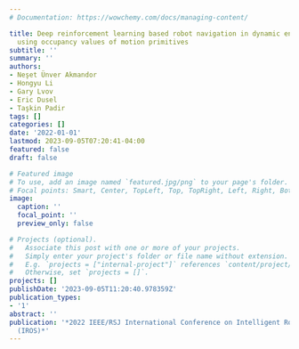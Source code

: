 ```yaml
---
# Documentation: https://wowchemy.com/docs/managing-content/

title: Deep reinforcement learning based robot navigation in dynamic environments
  using occupancy values of motion primitives
subtitle: ''
summary: ''
authors:
- Neşet Ünver Akmandor
- Hongyu Li
- Gary Lvov
- Eric Dusel
- Taşkin Padir
tags: []
categories: []
date: '2022-01-01'
lastmod: 2023-09-05T07:20:41-04:00
featured: false
draft: false

# Featured image
# To use, add an image named `featured.jpg/png` to your page's folder.
# Focal points: Smart, Center, TopLeft, Top, TopRight, Left, Right, BottomLeft, Bottom, BottomRight.
image:
  caption: ''
  focal_point: ''
  preview_only: false

# Projects (optional).
#   Associate this post with one or more of your projects.
#   Simply enter your project's folder or file name without extension.
#   E.g. `projects = ["internal-project"]` references `content/project/deep-learning/index.md`.
#   Otherwise, set `projects = []`.
projects: []
publishDate: '2023-09-05T11:20:40.978359Z'
publication_types:
- '1'
abstract: ''
publication: '*2022 IEEE/RSJ International Conference on Intelligent Robots and Systems
  (IROS)*'
---
```

